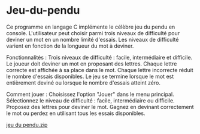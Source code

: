 # Jeu-du-pendu

Ce programme en langage C implémente le célèbre jeu du pendu en console. L'utilisateur peut choisir parmi trois niveaux de difficulté pour deviner un mot en un nombre limité d'essais. Les niveaux de difficulté varient en fonction de la longueur du mot à deviner.

Fonctionnalités :
Trois niveaux de difficulté : facile, intermédiaire et difficile.
Le joueur doit deviner un mot en proposant des lettres.
Chaque lettre correcte est affichée à sa place dans le mot.
Chaque lettre incorrecte réduit le nombre d'essais disponibles.
Le jeu se termine lorsque le mot est entièrement deviné ou lorsque le nombre d'essais atteint zéro.

Comment jouer :
Choisissez l'option "Jouer" dans le menu principal.
Sélectionnez le niveau de difficulté : facile, intermédiaire ou difficile.
Proposez des lettres pour deviner le mot.
Gagnez en devinant correctement le mot ou perdez en utilisant tous les essais disponibles.

[jeu du pendu.zip](https://github.com/Makkaoui-Mohammed/Jeu-du-pendu/files/13998032/jeu.du.pendu.zip)
